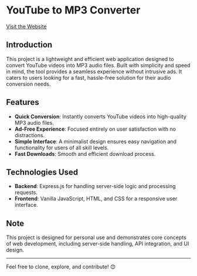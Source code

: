 # YouTube to MP3 Converter  

[Visit the Website](https://yt2mp3converter.onrender.com/)  

## Introduction  
This project is a lightweight and efficient web application designed to convert YouTube videos into MP3 audio files. Built with simplicity and speed in mind, the tool provides a seamless experience without intrusive ads. It caters to users looking for a fast, hassle-free solution for their audio conversion needs.  

## Features  
- **Quick Conversion**: Instantly converts YouTube videos into high-quality MP3 audio files.  
- **Ad-Free Experience**: Focused entirely on user satisfaction with no distractions.  
- **Simple Interface**: A minimalist design ensures easy navigation and functionality for users of all skill levels.  
- **Fast Downloads**: Smooth and efficient download process.  

## Technologies Used  
- **Backend**: Express.js for handling server-side logic and processing requests.  
- **Frontend**: Vanilla JavaScript, HTML, and CSS for a responsive user interface.  

## Note  
This project is designed for personal use and demonstrates core concepts of web development, including server-side handling, API integration, and UI design.  

---

Feel free to clone, explore, and contribute! 😊  
